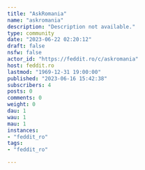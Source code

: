 ```yaml
---
title: "AskRomania" 
name: "askromania"
description: "Description not available."
type: community
date: "2023-06-22 02:20:12"
draft: false
nsfw: false
actor_id: "https://feddit.ro/c/askromania"
host: feddit.ro
lastmod: "1969-12-31 19:00:00"
published: "2023-06-16 15:42:38"
subscribers: 4
posts: 0
comments: 0
weight: 0
dau: 1
wau: 1
mau: 1
instances:
- "feddit_ro"
tags: 
- "feddit_ro"

---
```

